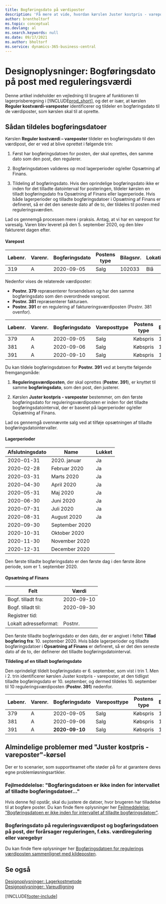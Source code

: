 ```yaml
---
title: Bogføringsdato på værdiposter
description: 'Få mere at vide, hvordan kørslen Juster kostpris - vareposter identificerer og tildeler en posteringsdato til de værdiposter, der er ved at blive oprettet.'
author: brentholtorf
ms.topic: conceptual
ms.devlang: al
ms.search.keywords: null
ms.date: 09/17/2021
ms.author: bholtorf
ms.service: dynamics-365-business-central
---
```

# <a name="design-details-posting-date-on-adjustment-value-entry"></a>Designoplysninger: Bogføringsdato på post med reguleringsværdi

Denne artikel indeholder en vejledning til brugere af funktionen til lagerprisberegning i [!INCLUDE[prod_short](includes/prod_short.md)], og det er især, at kørslen **Reguler kostværdi-vareposter** identificerer og tildeler en bogføringsdato til de værdiposter, som kørslen skal til at oprette.

## <a name="how-posting-dates-are-assigned"></a>Sådan tildeles bogføringsdatoer

Kørslen **Reguler kostværdi – vareposter** tildeler en bogføringsdato til den værdipost, der er ved at blive oprettet i følgende trin:  

1. Først har bogføringsdatoen for posten, der skal oprettes, den samme dato som den post, den regulerer.  

2. Bogføringsdatoen valideres op mod lagerperioder og/eller Opsætning af Finans.  

3. Tildeling af bogføringsdato. Hvis den oprindelige bogføringsdato ikke er inden for det tilladte datointerval for posteringen, tildeler kørslen en tilladt bogføringsdato fra Opsætning af Finans eller lagerperiode. Hvis både lagerperioder og tilladte bogføringsdatoer i Opsætning af Finans er defineret, så er det den seneste dato af de to, der tildeles til posten med reguleringsværdien.  

Lad os gennemgå processen mere i praksis. Antag, at vi har en varepost for varesalg. Varen blev leveret på den 5. september 2020, og den blev faktureret dagen efter.  

#### <a name="item-ledger-entry"></a>Varepost

|Løbenr.  |Varenr.  |Bogføringsdato  |Postens type  | Bilagsnr. |Lokationskode  |Antal  |Kostbeløb (faktisk)  |Faktureret antal  |Restantal  |
|---------|---------|---------|---------|---------|---------|---------|---------|---------|---------|
|319     |A         |2020-09-05     |  Salg       |102033     |  Blå       | -1    |    -11     |-1     |    0     |

Nedenfor vises de relaterede værdiposter:

- **Postnr. 379** repræsenterer forsendelsen og har den samme bogføringsdato som den overordnede varepost.  
- **Postnr. 381** repræsenterer fakturaen.  
- **Postnr. 391** er en regulering af faktureringsværdiposten (Postnr. 381 ovenfor).  

|Løbenr.  |Varenr.  |Bogføringsdato  |Vareposttype  |Postens type  |Bilagsnr.  |Varepostløbenr.  |Lokationskode  |Varepostmængde  |Faktureret antal  |Kostbeløb (faktisk)  |Kostbeløb (forventet)  |Regulering  |Udlign.postløbenr.  |Kildespor  |
|---------|---------|---------|---------|---------|---------|---------|---------|---------|---------|--------|---------|---------|---------|---------|
|379     |  A       |    2020-09-05     |    Salg     | Købspris   | 102033        |319     | Blå        | -1       |0         |  0       |     -10   |Nr.   |0    |Salg          |
|381     |  A       |    2020-09-06     |    Salg     | Købspris   | 103022        |319     | Blå        |  0       |-1        |-10       |    10     | Nr.  |0      |       Salg   |
|391     |  A       |    2020-09-10     |    Salg     | Købspris   | 103022        |319     | Blå        |  0       |0         |-1        |    0     |Ja   |    181   | INVTADJMT   |

Du kan tildele bogføringsdatoen for **Postnr. 391** ved at benytte følgende fremgangsmåde:

1. **Reguleringsværdiposten**, der skal oprettes (**Postnr. 391**), er knyttet til samme **bogføringsdato**, som den post, den justerer.

2. Kørslen **Juster kostpris - vareposter** bestemmer, om den første bogføringsdato for reguleringsværdiposten er inden for det tilladte bogføringsdatointerval, der er baseret på lagerperioder og/eller Opsætning af Finans.  

Lad os gennemgå ovennævnte salg ved at tilføje opsætningen af tilladte bogføringsdatointervaller.  
  
#### <a name="inventory-periods"></a>Lagerperioder

|Afslutningsdato  |Name  |Lukket  |
|---------|---------|---------|
|2020-01-31     |2020. januar      |  Ja    |
|2020-02-28     |Februar 2020     |  Ja    |
|2020-03-31     |Marts 2020        |  Ja    |
|2020-04-30     |April 2020        |  Ja    |
|2020-05-31     |Maj 2020        |  Ja    |
|2020-06-30     |Juni 2020       |  Ja    |
|2020-07-31     |Juli 2020        |  Ja    |
|2020-08-31     |August 2020     |  Ja    |
|2020-09-30     |September 2020  |         |
|2020-10-31     |Oktober 2020    |         |
|2020-11-30     |November 2020   |         |
|2020-12-31     |December 2020   |         |

Den første tilladte bogføringsdato er den første dag i den første åbne periode, som er 1. september 2020.  

#### <a name="general-ledger-setup"></a>Opsætning af Finans

|Felt|Værdi  |
|---------|---------|
|Bogf. tilladt fra:  |  2020-09-10      |
|Bogf. tilladt til:    |  2020-09-30      |
|Registrer tid:       |         |
|Lokalt adresseformat:|   Postnr.      |  

Den første tilladte bogføringsdato er den dato, der er angivet i feltet **Tillad bogføring fra**: 10. september 2020. Hvis både lagerperioder og tilladte bogføringsdatoer i **Opsætning af Finans** er defineret, så er det den seneste dato af de to, der definerer det tilladte bogføringsdatointerval.  

**Tildeling af en tilladt bogføringsdato**  

Den oprindeligt tildelt bogføringsdato er 6. september, som vist i trin 1. Men i 2. trin identificerer kørslen Juster kostpris - vareposter, at den tidligst tilladte bogføringsdato er 10. september, og dermed tildeles 10. september til 10 reguleringsværdiposten (**Postnr. 391**) nedenfor.  


|Løbenr.  |Varenr.  |Bogføringsdato  |Vareposttype  |Postens type  |Bilagsnr.  |Varepostløbenr.  |Lokationskode  |Varepostmængde  |Faktureret antal  |Kostbeløb (faktisk)  |Kostbeløb (forventet)  |Regulering  |Udlign.postløbenr.  |Kildespor  |
|---------|---------|---------|---------|---------|---------|---------|---------|---------|---------|---------|---------|---------|---------|---------|
|379     |  A       |    2020-09-05     |    Salg     | Købspris   | 102033        |319     | Blå        | -1       |0         |  0       |     -10   |Nr.   |0    |Salg          |
|381     |  A       |    2020-09-06     |    Salg     | Købspris   | 103022        |319     | Blå        |  0       |-1        |-10       |    10     | Nr.  |0      |       Salg   |
|391     |  A       |    **2020-09-10**     |    Salg     | Købspris   | 103022        |319     | Blå        |  0       |0         |-1        |    0     |Ja   |    181   | INVTADJMT   |

## <a name="common-problems-with-the-adjust-cost---item-entries-batch-job"></a>Almindelige problemer med "Juster kostpris - vareposter"-kørsel

Der er to scenarier, som supportteamet ofte støder på for at garantere deres egne problemløsningsartikler.

### <a name="error-message-posting-date-is-not-within-your-range-of-allowed-posting-dates"></a>Fejlmeddelelse: "Bogføringsdatoen er ikke inden for intervallet af tilladte bogføringsdatoer..."

Hvis denne fejl opstår, skal du justere de datoer, hvor brugeren har tilladelse til at bogføre poster. Du kan finde flere oplysninger her [Fejlmeddelelse: "Bogføringsdatoen er ikke inden for intervallet af tilladte bogføringsdatoer"](design-details-inventory-adjustment-value-entry-allowed-posting-dates.md).

### <a name="posting-date-on-adjustment-value-entry-versus-posting-date-on-entry-causing-the-adjustment-such-as-revaluation-or-item-charge"></a>Bogføringsdato på reguleringsværdipost og bogføringsdatoen på post, der forårsager reguleringen, f.eks. værdiregulering eller varegebyr

Du kan finde flere oplysninger her [Bogføringsdatoen for regulerings værdiposten sammenlignet med kildeposten](design-details-inventory-adjustment-value-entry-source-entry.md).

## <a name="see-also"></a>Se også

[Designoplysninger: Lagerkostmetode](design-details-inventory-costing.md)  
[Designoplysninger: Vareudligning](design-details-item-application.md)  

[!INCLUDE[footer-include](includes/footer-banner.md)]
